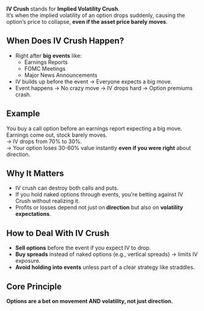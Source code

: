 **IV Crush** stands for **Implied Volatility Crush**.  
It’s when the implied volatility of an option drops suddenly, causing the option’s price to collapse, **even if the asset price barely moves**.

## When Does IV Crush Happen?

- Right after **big events** like:
  - Earnings Reports
  - FOMC Meetings
  - Major News Announcements
- IV builds up before the event → Everyone expects a big move.
- Event happens → No crazy move → IV drops hard → Option premiums crash.

## Example

You buy a call option before an earnings report expecting a big move.  
Earnings come out, stock barely moves.  
→ IV drops from 70% to 30%.  
→ Your option loses 30-60% value instantly **even if you were right** about direction.

## Why It Matters

- IV crush can destroy both calls and puts.
- If you hold naked options through events, you're betting against IV Crush without realizing it.
- Profits or losses depend not just on **direction** but also on **volatility expectations**.

## How to Deal With IV Crush

- **Sell options** before the event if you expect IV to drop.
- **Buy spreads** instead of naked options (e.g., vertical spreads) → limits IV exposure.
- **Avoid holding into events** unless part of a clear strategy like straddles.

## Core Principle

**Options are a bet on movement AND volatility, not just direction.**
